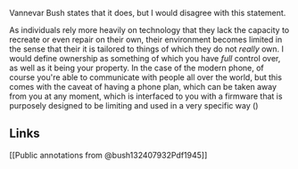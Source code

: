 Vannevar Bush states that it does, but I would disagree with this statement.

As individuals rely more heavily on technology that they lack the capacity to recreate or even repair on their own, their environment becomes limited in the sense that their it is tailored to things of which they do not *really* own. I would define ownership as something of which you have *full* control over, as well as it being your property. In the case of the modern phone, of course you're able to communicate with people all over the world, but this comes with the caveat of having a phone plan, which can be taken away from you at any moment, which is interfaced to you with a firmware that is purposely designed to be limiting and used in a very specific way ()


Links
---
[[Public annotations from @bush132407932Pdf1945]]